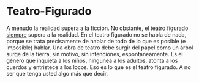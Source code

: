 # Teatro-Figurado

A menudo la realidad supera a la ficción. No obstante, el teatro figurado <u>siempre</u> supera a la realidad.
En el teatro figurado no se habla de nada, porque se trata precisamente de hablar de todo de lo que es posible (e imposible) hablar.
Una obra de teatro debe surgir del papel como un árbol surge de la tierra, sin motivo, sin intenciones, espontáneamente.
Es el género que inquieta a los niños, ningunea a los adultos, atonta a los cuerdos y entristece a los locos.
Eso es lo que es el teatro figurado.
A no ser que tenga usted algo más que decir.
